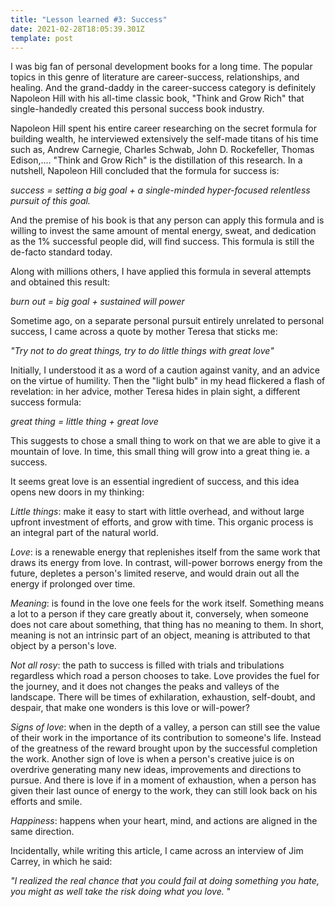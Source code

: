 ```yaml
---
title: "Lesson learned #3: Success"
date: 2021-02-28T18:05:39.301Z
template: post
---
```

I was big fan of personal development books for a long time. The popular topics in this genre of literature are career-success, relationships, and healing. And the grand-daddy in the career-success category is definitely Napoleon Hill with his all-time classic book, "Think and Grow Rich" that single-handedly created this personal success book industry. 

Napoleon Hill spent his entire career researching on the secret formula for building wealth, he interviewed extensively the self-made titans of his time such as, Andrew Carnegie, Charles Schwab, John D. Rockefeller, Thomas Edison,.... "Think and Grow Rich" is the distillation of this research. In a nutshell, Napoleon Hill concluded that the formula for success is:

*success = setting a big goal + a single-minded hyper-focused relentless pursuit of this goal.*

And the premise of his book is that any person can apply this formula and is willing to invest the same amount of mental energy, sweat, and dedication as the 1% successful people did, will find success. This formula is still the de-facto standard today. 

Along with millions others, I have applied this formula in several attempts and obtained this result:

*burn out = big goal + sustained will power*

Sometime ago, on a separate personal pursuit entirely unrelated to personal success, I came across a quote by mother Teresa that sticks me: 

*"Try not to do great things, try to do little things with great love"*

Initially, I understood it as a word of a caution against vanity, and an advice on the virtue of humility. Then the "light bulb" in my head flickered a flash of revelation: in her advice, mother Teresa hides in plain sight, a different success formula:

*great thing = little thing + great love*

This suggests to chose a small thing to work on that we are able to give it a mountain of love. In time, this small thing will grow into a great thing ie. a success. 

It seems great love is an essential ingredient of success, and this idea opens new doors in my thinking:

*Little things*: make it easy to start with little overhead, and without large upfront investment of efforts, and grow with time. This organic process is an integral part of the natural world.

*Love*: is a renewable energy that replenishes itself from the same work that draws its energy from love. In contrast, will-power borrows energy from the future, depletes a  person's limited reserve, and would drain out all the energy if prolonged over time. 

*Meaning*: is found in the love one feels for the work itself. Something means a lot to a person if they care greatly about it, conversely, when someone does not care about something, that thing has no meaning to them. In short, meaning is not an intrinsic part of an object, meaning is attributed to that object by a person's love.

*Not all rosy*: the path to success is filled with trials and tribulations regardless which road a person chooses to take. Love provides the fuel for the journey, and it does not changes the peaks and valleys of the landscape. There will be times of exhilaration, exhaustion, self-doubt, and despair, that make one wonders is this love or will-power?

*Signs of love*: when in the depth of a valley, a person can still see the value of their work in the importance of its contribution to someone's life. Instead of the greatness of the reward brought upon by the successful completion the work. 
Another sign of love is when a person's creative juice is on overdrive  generating many new ideas, improvements and directions to pursue. 
And there is love if in a moment of exhaustion, when a person has given their last ounce of energy to the work, they can still look back on his efforts and smile.

*Happiness*: happens when your heart, mind, and actions are aligned in the same direction.

Incidentally, while writing this article, I came across an interview of Jim Carrey, in which he said: 

*"I realized the real chance that you could fail at doing something you hate, you might as well take the risk doing what you love.* "